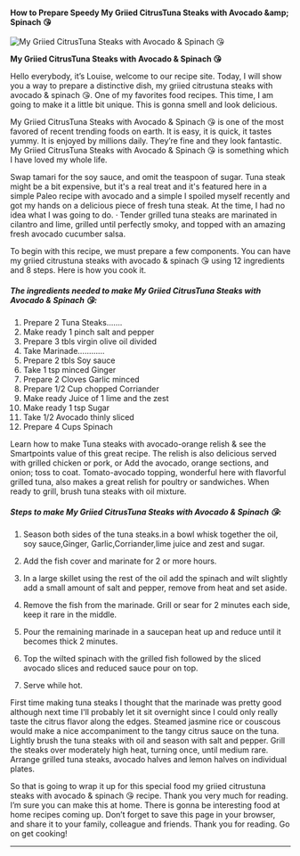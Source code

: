             

#### How to Prepare Speedy My Griied CitrusTuna Steaks with Avocado &amp;amp; Spinach 😘

![My Griied CitrusTuna Steaks with Avocado &amp; Spinach 😘](https://img-global.cpcdn.com/recipes/cb8fcc1f6a3c1ce1/751x532cq70/my-griied-citrustuna-steaks-with-avocado-spinach-%f0%9f%98%98-recipe-main-photo.jpg)

**My Griied CitrusTuna Steaks with Avocado &amp; Spinach 😘**

Hello everybody, it’s Louise, welcome to our recipe site. Today, I will show you a way to prepare a distinctive dish, my griied citrustuna steaks with avocado & spinach 😘. One of my favorites food recipes. This time, I am going to make it a little bit unique. This is gonna smell and look delicious.

My Griied CitrusTuna Steaks with Avocado & Spinach 😘 is one of the most favored of recent trending foods on earth. It is easy, it is quick, it tastes yummy. It is enjoyed by millions daily. They’re fine and they look fantastic. My Griied CitrusTuna Steaks with Avocado & Spinach 😘 is something which I have loved my whole life.

Swap tamari for the soy sauce, and omit the teaspoon of sugar. Tuna steak might be a bit expensive, but it's a real treat and it's featured here in a simple Paleo recipe with avocado and a simple I spoiled myself recently and got my hands on a delicious piece of fresh tuna steak. At the time, I had no idea what I was going to do. · Tender grilled tuna steaks are marinated in cilantro and lime, grilled until perfectly smoky, and topped with an amazing fresh avocado cucumber salsa.

To begin with this recipe, we must prepare a few components. You can have my griied citrustuna steaks with avocado & spinach 😘 using 12 ingredients and 8 steps. Here is how you cook it.

##### The ingredients needed to make My Griied CitrusTuna Steaks with Avocado & Spinach 😘:

1.  Prepare 2 Tuna Steaks…….
2.  Make ready 1 pinch salt and pepper
3.  Prepare 3 tbls virgin olive oil divided
4.  Take Marinade…………
5.  Prepare 2 tbls Soy sauce
6.  Take 1 tsp minced Ginger
7.  Prepare 2 Cloves Garlic minced
8.  Prepare 1/2 Cup chopped Corriander
9.  Make ready Juice of 1 lime and the zest
10.  Make ready 1 tsp Sugar
11.  Take 1/2 Avocado thinly sliced
12.  Prepare 4 Cups Spinach

Learn how to make Tuna steaks with avocado-orange relish & see the Smartpoints value of this great recipe. The relish is also delicious served with grilled chicken or pork, or Add the avocado, orange sections, and onion; toss to coat. Tomato-avocado topping, wonderful here with flavorful grilled tuna, also makes a great relish for poultry or sandwiches. When ready to grill, brush tuna steaks with oil mixture.

##### Steps to make My Griied CitrusTuna Steaks with Avocado & Spinach 😘:

1.  Season both sides of the tuna steaks.in a bowl whisk together the oil, soy sauce,Ginger, Garlic,Corriander,lime juice and zest and sugar.

3.  Add the fish cover and marinate for 2 or more hours.
4.  In a large skillet using the rest of the oil add the spinach and wilt slightly add a small amount of salt and pepper, remove from heat and set aside.
5.  Remove the fish from the marinade. Grill or sear for 2 minutes each side, keep it rare in the middle.
6.  Pour the remaining marinade in a saucepan heat up and reduce until it becomes thick 2 minutes.
7.  Top the wilted spinach with the grilled fish followed by the sliced avocado slices and reduced sauce pour on top.
8.  Serve while hot.

First time making tuna steaks I thought that the marinade was pretty good although next time I'll probably let it sit overnight since I could only really taste the citrus flavor along the edges. Steamed jasmine rice or couscous would make a nice accompaniment to the tangy citrus sauce on the tuna. Lightly brush the tuna steaks with oil and season with salt and pepper. Grill the steaks over moderately high heat, turning once, until medium rare. Arrange grilled tuna steaks, avocado halves and lemon halves on individual plates.

So that is going to wrap it up for this special food my griied citrustuna steaks with avocado & spinach 😘 recipe. Thank you very much for reading. I’m sure you can make this at home. There is gonna be interesting food at home recipes coming up. Don’t forget to save this page in your browser, and share it to your family, colleague and friends. Thank you for reading. Go on get cooking!

* * *